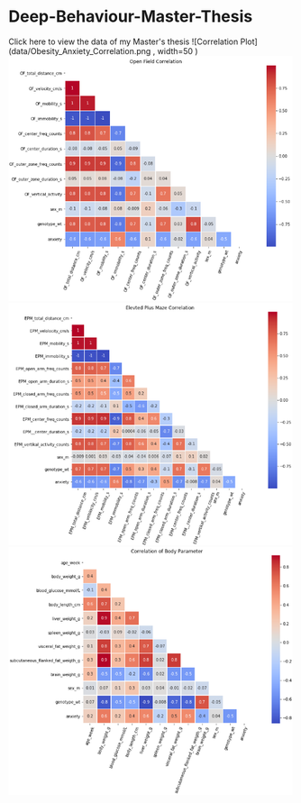 # Deep-Behaviour-Master-Thesis
Click here to view the data of my Master's thesis
![Correlation Plot](data/Obesity_Anxiety_Correlation.png , width=50 ) 
![OF Correlation](data/OF_Correlation.png)
![EPM Correlation](data/EPM_Correlation.png)
![Body Parameter Correlation](data/Body_Parameter_Correlation.png)
